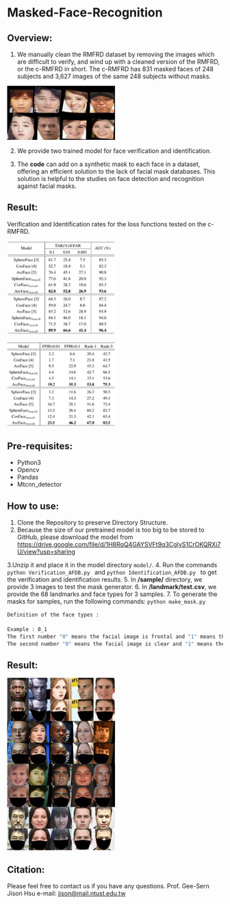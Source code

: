 # Masked-Face-Recognition

Overview:
--
1. We manually clean the RMFRD dataset by removing the images which are difficult to verify, and wind up with a cleaned version of the RMFRD, or the c-RMFRD in short. The c-RMFRD has 831 masked faces of 248 subjects and 3,627 images of the same 248 subjects without masks.
  <p align="left"><img width="50%" src="CRMFRD.png" /></p>

2. We provide two trained model for face verification and identification.

3. The **code** can add on a synthetic mask to each face in a dataset, offering an efficient solution to the lack of facial mask databases. This solution is helpful to the studies on face detection and recognition against facial masks.

Result:
--
Verification and Identification rates for the loss functions tested on the c-RMFRD.
<p align="left"><img width="50%" src="verification.JPG" /></p>
<p align="left"><img width="50%" src="identification.JPG" /></p>

Pre-requisites:
--
- Python3
- Opencv
- Pandas
- Mtcnn_detector

How to use:
--
1. Clone the Repository to preserve Directory Structure.
2. Because the size of our pretrained model is too big to be stored to GitHub, please download the model from https://drive.google.com/file/d/1H8RqQ4GAYSVFt9q3CgIyS1CrOKQRXi7U/view?usp=sharing

3.Unzip it and place it in the model directory ``model/``.
4. Run the commands ```python Verification_AFDB.py ``` and ```python Identification_AFDB.py ``` to get the verification and identification results.
5. In **/sample/** directory, we provide 3 images to test the mask generator.
6. In **/landmark/test.csv**, we provide the 68 landmarks and face types for 3 samples. 
7. To generate the masks for samples, run the following commands:
```python make_mask.py ```

```bash
Definition of the face types : 

Example : 0_1 
The first number "0" means the facial image is frontal and "1" means the facial image is profile.
The second number "0" means the facial image is clear and "1" means the facial image is blur.
```

Result:
--
<p align="left"><img width="50%" src="result/result.png" /></p>

Citation:
--
Please feel free to contact us if you have any questions. Prof. Gee-Sern Jison Hsu e-mail: jison@mail.ntust.edu.tw
